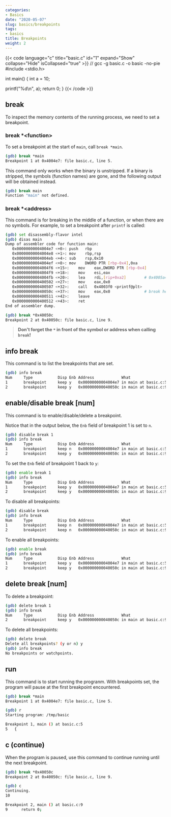 ```yaml
---
categories:
- Basics
date: "2020-05-07"
slug: basics/breakpoints
tags:
- basics
title: Breakpoints
weight: 2
---
```


{{< code language="c" title="basic.c" id="1" expand="Show" collapse="Hide" isCollapsed="true" >}}
// gcc -g basic.c -o basic -no-pie
#include <stdio.h>

int main()
{
   int a = 10;

   printf("%d\n", a);
   return 0;
}
{{< /code >}}

## break
To inspect the memory contents of the running process, we need to set a breakpoint.

### break *\<function>
To set a breakpoint at the start of `main`, call `break *main`.

```sh
(gdb) break *main
Breakpoint 1 at 0x4004e7: file basic.c, line 5.
```

This command only works when the binary is unstripped. If a binary is stripped, the symbols (function names) are gone, and the following output will be obtained instead.

```sh
(gdb) break main
Function "main" not defined.
```

### break *\<address>
This command is for breaking in the middle of a function, or when there are no symbols. For example, to set a breakpoint after `printf` is called:

```sh
(gdb) set disassembly-flavor intel
(gdb) disas main
Dump of assembler code for function main:
   0x00000000004004e7 <+0>:	push   rbp
   0x00000000004004e8 <+1>:	mov    rbp,rsp
   0x00000000004004eb <+4>:	sub    rsp,0x10
   0x00000000004004ef <+8>:	mov    DWORD PTR [rbp-0x4],0xa
   0x00000000004004f6 <+15>:	mov    eax,DWORD PTR [rbp-0x4]
   0x00000000004004f9 <+18>:	mov    esi,eax
   0x00000000004004fb <+20>:	lea    rdi,[rip+0xa2]        # 0x4005a4
   0x0000000000400502 <+27>:	mov    eax,0x0
   0x0000000000400507 <+32>:	call   0x4003f0 <printf@plt>
   0x000000000040050c <+37>:	mov    eax,0x0               # break here
   0x0000000000400511 <+42>:	leave
   0x0000000000400512 <+43>:	ret
End of assembler dump.
```
```sh
(gdb) break *0x40050c
Breakpoint 2 at 0x40050c: file basic.c, line 9.
```

> **Don't forget the `*` in front of the symbol or address when calling `break`!**

## info break
This command is to list the breakpoints that are set.

```sh
(gdb) info break
Num     Type           Disp Enb Address            What
1       breakpoint     keep y   0x00000000004004e7 in main at basic.c:5
2       breakpoint     keep y   0x000000000040050c in main at basic.c:9
```

## enable/disable break [num]
This command is to enable/disable/delete a breakpoint.

Notice that in the output below, the `Enb` field of breakpoint 1 is set to `n`.

```sh
(gdb) disable break 1
(gdb) info break
Num     Type           Disp Enb Address            What
1       breakpoint     keep n   0x00000000004004e7 in main at basic.c:5
2       breakpoint     keep y   0x000000000040050c in main at basic.c:9
```

To set the `Enb` field of breakpoint 1 back to `y`:

```sh
(gdb) enable break 1
(gdb) info break
Num     Type           Disp Enb Address            What
1       breakpoint     keep y   0x00000000004004e7 in main at basic.c:5
2       breakpoint     keep y   0x000000000040050c in main at basic.c:9
```

To disable all breakpoints:

```sh
(gdb) disable break
(gdb) info break
Num     Type           Disp Enb Address            What
1       breakpoint     keep n   0x00000000004004e7 in main at basic.c:5
2       breakpoint     keep n   0x000000000040050c in main at basic.c:9
```

To enable all breakpoints:

```sh
(gdb) enable break
(gdb) info break
Num     Type           Disp Enb Address            What
1       breakpoint     keep y   0x00000000004004e7 in main at basic.c:5
2       breakpoint     keep y   0x000000000040050c in main at basic.c:9
```

## delete break [num]

To delete a breakpoint:

```sh
(gdb) delete break 1
(gdb) info break
Num     Type           Disp Enb Address            What
2       breakpoint     keep y   0x000000000040050c in main at basic.c:9
```

To delete all breakpoints:

```sh
(gdb) delete break
Delete all breakpoints? (y or n) y
(gdb) info break
No breakpoints or watchpoints.
```

## run
This command is to start running the progranm. With breakpoints set, the program will pause at the first breakpoint encountered.

```sh
(gdb) break *main
Breakpoint 1 at 0x4004e7: file basic.c, line 5.
```
```sh
(gdb) r
Starting program: /tmp/basic

Breakpoint 1, main () at basic.c:5
5	{
```


## c (continue)
When the program is paused, use this command to continue running until the next breakpoint.

```sh
(gdb) break *0x40050c
Breakpoint 2 at 0x40050c: file basic.c, line 9.
```
```sh
(gdb) c
Continuing.
10

Breakpoint 2, main () at basic.c:9
9	   return 0;
```
